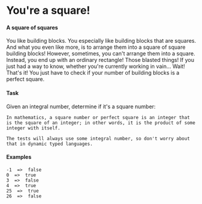 # You're a square!
#### A square of squares

You like building blocks. You especially like building blocks that are squares. And what you even like more, is to arrange them into a square of square building blocks!
However, sometimes, you can't arrange them into a square. Instead, you end up with an ordinary rectangle! Those blasted things! If you just had a way to know, whether you're currently working in vain… Wait! That's it! You just have to check if your number of building blocks is a perfect square.

#### Task

Given an integral number, determine if it's a square number:

    In mathematics, a square number or perfect square is an integer that is the square of an integer; in other words, it is the product of some integer with itself.

    The tests will always use some integral number, so don't worry about that in dynamic typed languages.
#### Examples

 	-1  =>  false
 	0  =>  true
 	3  =>  false
 	4  =>  true
	25  =>  true
	26  =>  false

